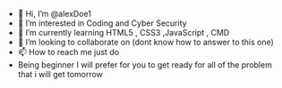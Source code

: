 - 👋 Hi, I’m @alexDoe1
- 👀 I’m interested in Coding and Cyber Security
- 🌱 I’m currently learning HTML5 ,  CSS3 ,JavaScript , CMD 
- 💞️ I’m looking to collaborate on (dont know how to answer to this one) 
- 📫 How to reach me just do
- Being beginner I will prefer for you to get ready for all of the problem that i will get tomorrow
<!---
alexDoe1/alexDoe1 is a ✨ special ✨ repository because its `README.md` (this file) appears on your GitHub profile.
You can click the Preview link to take a look at your changes.
--->
